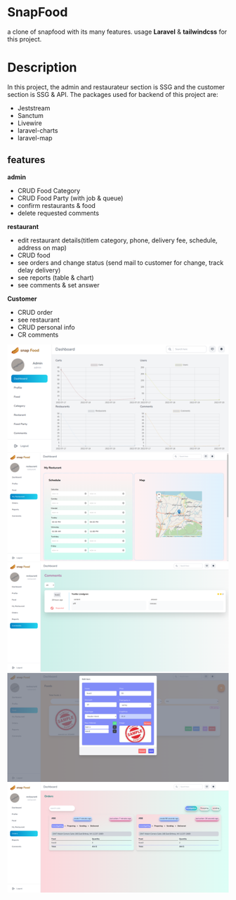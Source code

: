 # SnapFood

a clone of snapfood with its many features.
usage **Laravel** & **tailwindcss** for this project.
#  Description
In this project, the admin and restaurateur section is SSG and the customer section is SSG & API.
The packages used for backend of this project are:

 - Jeststream
 - Sanctum
 - Livewire
 - laravel-charts
 - laravel-map

## features

**admin**


 - CRUD Food Category
 - CRUD Food Party (with job & queue)
 - confirm restaurants & food
 - delete requested comments

**restaurant**

 - edit restaurant details(titlem category, phone, delivery fee, schedule, address on map)
 - CRUD food
 - see orders and change status (send mail to customer for change, track delay delivery) 
 - see reports (table & chart)
 - see comments & set answer

**Customer**

 - CRUD order
 - see restaurant
 - CRUD personal info
 - CR comments

![alt text](/photos/adminDashboard.png)
![alt text](/photos/restaurantDetiles.png)
![alt text](/photos/comments.png)
![alt text](/photos/foodCRUD.png)
![alt text](/photos/order.png)